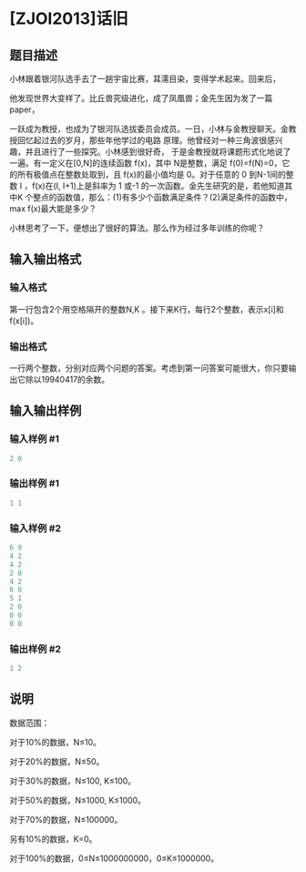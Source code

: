 # [ZJOI2013]话旧

## 题目描述

小林跟着银河队选手去了一趟宇宙比赛，耳濡目染，变得学术起来。回来后，

他发现世界大变样了。比丘兽究级进化，成了凤凰兽；金先生因为发了一篇 paper，

一跃成为教授，也成为了银河队选拔委员会成员。一日，小林与金教授聊天。金教授回忆起过去的岁月，那些年他学过的电路 原理。他曾经对一种三角波很感兴趣，并且进行了一些探究。小林感到很好奇， 于是金教授就将课题形式化地说了一遍。有一定义在[0,N]的连续函数 f(x)，其中 N是整数，满足 f(0)=f(N)=0，它的所有极值点在整数处取到，且 f(x)的最小值均是 0。对于任意的 0 到N-1间的整数 I ，f(x)在(I, I+1)上是斜率为 1 或-1 的一次函数。金先生研究的是，若他知道其中K 个整点的函数值，那么：(1)有多少个函数满足条件？(2)满足条件的函数中，max f(x)最大能是多少？

小林思考了一下，便想出了很好的算法。那么作为经过多年训练的你呢？

## 输入输出格式

### 输入格式

第一行包含2个用空格隔开的整数N,K 。接下来K行，每行2个整数，表示x[i]和f(x[i])。

### 输出格式

一行两个整数，分别对应两个问题的答案。考虑到第一问答案可能很大，你只要输出它除以19940417的余数。

## 输入输出样例

### 输入样例 #1

```cpp
2 0
```


### 输出样例 #1

```cpp
1 1
```


### 输入样例 #2

```cpp
6 9
4 2
4 2
2 0
4 2
6 0
5 1
2 0
0 0
0 0
```


### 输出样例 #2

```cpp
1 2
```


## 说明

数据范围：

对于10%的数据，N≤10。

对于20%的数据，N≤50。

对于30%的数据，N≤100, K≤100。

对于50%的数据，N≤1000, K≤1000。

对于70%的数据，N≤100000。

另有10%的数据，K=0。

对于100%的数据，0≤N≤1000000000，0≤K≤1000000。

